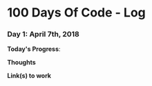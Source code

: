 # 100 Days Of Code - Log

### Day 1: April 7th, 2018

**Today's Progress**: 

**Thoughts** 

**Link(s) to work**

